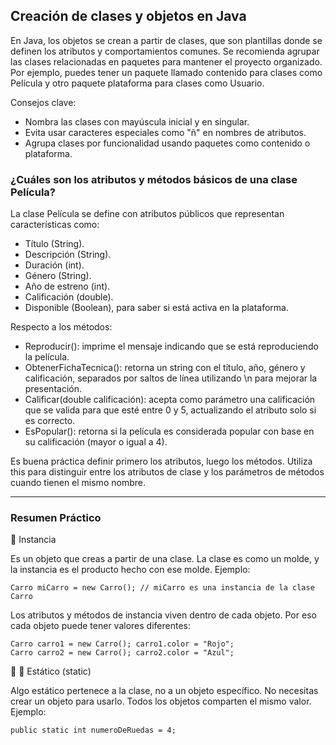 <h2 align="left"> Creación de clases y objetos en Java </h2>

<p align="left"> En Java, los objetos se crean a partir de clases, que son plantillas donde se definen los atributos y comportamientos comunes. Se recomienda agrupar las clases relacionadas en paquetes para mantener el proyecto organizado. Por ejemplo, puedes tener un paquete llamado contenido para clases como Película y otro paquete plataforma para clases como Usuario.

Consejos clave: 
- Nombra las clases con mayúscula inicial y en singular. 
- Evita usar caracteres especiales como "ñ" en nombres de atributos. 
- Agrupa clases por funcionalidad usando paquetes como contenido o plataforma. </p>


<h3> ¿Cuáles son los atributos y métodos básicos de una clase Película? </h3>

<p align="left"> La clase Película se define con atributos públicos que representan características como: 

- Título (String). 
- Descripción (String). 
- Duración (int). 
- Género (String). 
- Año de estreno (int). 
- Calificación (double). 
- Disponible (Boolean), para saber si está activa en la plataforma.

Respecto a los métodos: 
- Reproducir(): imprime el mensaje indicando que se está reproduciendo la película. 
- ObtenerFichaTecnica(): retorna un string con el título, año, género y calificación, separados por saltos de línea utilizando \n para mejorar la presentación. 
- Calificar(double calificación): acepta como parámetro una calificación que se valida para que esté entre 0 y 5, actualizando el atributo solo si es correcto. 
- EsPopular(): retorna si la película es considerada popular con base en su calificación (mayor o igual a 4).

Es buena práctica definir primero los atributos, luego los métodos. Utiliza this para distinguir entre los atributos de clase y los parámetros de métodos cuando tienen el mismo nombre.

</p>

<hr>

<h3> Resumen Práctico </h3>

<p align="left"> 

📌 Instancia

Es un objeto que creas a partir de una clase. La clase es como un molde, y la instancia es el producto hecho con ese molde. Ejemplo:

    Carro miCarro = new Carro(); // miCarro es una instancia de la clase Carro

Los atributos y métodos de instancia viven dentro de cada objeto. Por eso cada objeto puede tener valores diferentes:

    Carro carro1 = new Carro(); carro1.color = "Rojo";
    Carro carro2 = new Carro(); carro2.color = "Azul";

</p>

<p align="left"> 

📌 📌 Estático (static) 

Algo estático pertenece a la clase, no a un objeto específico. No necesitas crear un objeto para usarlo. Todos los objetos comparten el mismo valor. Ejemplo:

    public static int numeroDeRuedas = 4;



</p>